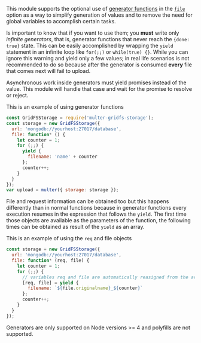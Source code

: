 This module supports the optional use of [generator functions][gen] in the [`file`][file-option] option as a way to simplify generation of values and to remove the need for global variables to accomplish certain tasks.

Is important to know that if you want to use them; you **must** write only *infinite generators*, that is, generator functions that never reach the `{done: true}` state. This can be easily accomplished by wrapping the `yield` statement in an infinite loop like `for(;;)` or `while(true) {}`. While you can ignore this warning and yield only a few values; in real life scenarios is not recommended to do so because after the generator is consumed **every** file that comes next will fail to upload.

Asynchronous work inside generators must yield promises instead of the value. This module will handle that case and wait for the promise to resolve or reject.

This is an example of using generator functions

```javascript
const GridFSStorage = require('multer-gridfs-storage');
const storage = new GridFSStorage({
  url: 'mongodb://yourhost:27017/database',
  file: function* () {
    let counter = 1;
    for (;;) {
      yield {
        filename: 'name' + counter
      };
      counter++;
    }
  }
});
var upload = multer({ storage: storage });
```

File and request information can be obtained too but this happens differently than in normal functions because in generator functions every execution resumes in the expression that follows the `yield`. The first time those objects are available as the parameters of the function, the following times can be obtained as result of the `yield` as an array.
 
This is an example of using the `req` and file objects

```javascript
const storage = new GridFSStorage({
  url: 'mongodb://yourhost:27017/database',
  file: function* (req, file) {
    let counter = 1;
    for (;;) {
      // variables req and file are automatically reasigned from the array using destructuring assignment
      [req, file] = yield {
        filename: `${file.originalname}_${counter}`
      };
      counter++;
    }
  }
});
```

Generators are only supported on Node versions >= 4 and polyfills are not supported.

[file-option]: https://github.com/devconcept/multer-gridfs-storage#file
[gen]: https://developer.mozilla.org/en-US/docs/Web/JavaScript/Reference/Statements/function* "Generator function"


